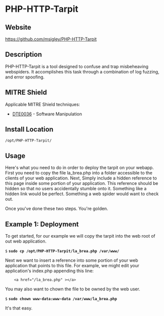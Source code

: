 PHP-HTTP-Tarpit
=======

Website
-------

<https://github.com/msigley/PHP-HTTP-Tarpit>

Description
-----------

PHP-HTTP-Tarpit is a tool designed to confuse and trap misbeheaving webspiders.  It accomplishes this task through a combination of log fuzzing, and error spoofing.

MITRE Shield
------------

Applicable MITRE Shield techniques:
* [DTE0036](https://shield.mitre.org/techniques/DTE0036) - Software Manipulation

Install Location
----------------

`/opt/PHP-HTTP-Tarpit/`


Usage
---------------------

Here's what you need to do in order to deploy the tarpit on your webapp.  First you need to copy the file la_brea.php into a folder accessible to the clients of your web application.  Next, Simply include a hidden reference to this page inside some portion of your application.  This reference should be hidden so that no users accidentally stumble onto it.  Something like a hidden link would be perfect.  Something a web spider would want to check out.

Once you've done these two steps.  You're golden.

Example 1: Deployment
------------------------

To get started, for our example we will copy the tarpit into the web root of out web application.

`$` **`sudo cp /opt/PHP-HTTP-Tarpit/la_brea.php /var/www/`**

Next we want to insert a reference into some portion of your web application that points to this file.  For example, we might edit your application's index.php appending this line:

		<a href="/la_brea.php" ></a>

You may also want to chown the file to be owned by the web user.

`$` **`sudo chown www-data:www-data /var/www/la_brea.php`**

It's that easy.
